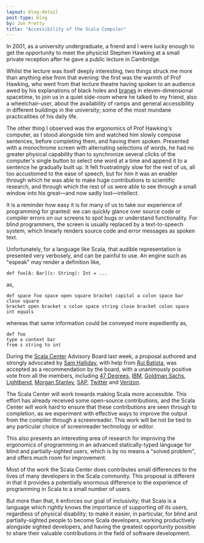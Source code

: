 ```yaml
---
layout: blog-detail
post-type: blog
by: Jon Pretty
title: "Accessibility of the Scala Compiler"
---
```


In 2001, as a university undergraduate, a friend and I were lucky enough to get
the opportunity to meet the physicist Stephen Hawking at a small private
reception after he gave a public lecture in Cambridge.

Whilst the lecture was itself deeply interesting, two things struck me more
than anything else from that evening: the first was the warmth of Prof Hawking,
who went from that lecture theatre having spoken to an audience awed by his
explanations of black holes and
[branes](https://en.wikipedia.org/wiki/Brane_cosmology) in eleven-dimensional
spacetime, to join us in a quiet side-room where he talked to my friend, also a
wheelchair-user, about the availability of ramps and general accessibility in
different buildings in the university; some of the most mundane practicalities
of his daily life.

The other thing I observed was the ergonomics of Prof Hawking's computer, as I
stood alongside him and watched him slowly compose sentences, before completing
them, and having them spoken. Presented with a monochrome screen with
alternating selections of words, he had no greater physical capability than to
synchronize several clicks of the computer's single button to select one word
at a time and append it to a sentence he gradually built up. It felt
frustratingly slow for the rest of us, all too accustomed to the ease of
speech, but for him it was an enabler through which he was able to make huge
contributions to scientific research, and through which the rest of us were
able to see through a small window into his great—and now sadly lost—intellect.


It is a reminder how easy it is for many of us to take our experience of
programming for granted: we can quickly glance over source code or compiler
errors on our screens to spot bugs or understand functionality. For blind
programmers, the screen is usually replaced by a text-to-speech system, which
linearly renders source code and error messages as spoken text.

Unfortunately, for a language like Scala, that audible representation is
presented very verbosely, and can be painful to use. An engine such as "espeak"
may render a definition like,
```
def foo[A: Bar](s: String): Int = ...
```
as,
```
def space foo space open square bracket capital a colon space bar close square
bracket open bracket s colon space string close bracket colon space int equals
```
whereas that same information could be conveyed more expediently as,
```
def foo
type a context bar
from s string to int
```

During the [Scala Center](https://scala.epfl.ch/) Advisory Board last week, a
proposal authored and strongly advocated by [Sam
Halliday](https://github.com/fommil), with help from [Rui
Batista](https://github.com/ragb), was accepted as a recommendation by the
board, with a unanimously positive vote from all the members, including [47
Degrees](https://www.47deg.com/), [IBM](https://www.ibm.com/us-en/), [Goldman
Sachs](http://www.goldmansachs.com/), [Lightbend](https://www.lightbend.com/),
[Morgan Stanley](https://www.morganstanley.com/), [SAP](https://www.sap.com/),
[Twitter](https://about.twitter.com/) and
[Verizon](https://www.verizon.com/about/).

The Scala Center will work towards making Scala more accessible. This effort
has already received some open-source contributions, and the Scala Center will
work hard to ensure that these contributions are seen through to completion, as
we experiment with effective ways to improve the output from the compiler
through a screenreader. This work will be not be tied to any particular
choice of screenreader technology or editor.

This also presents an interesting area of research for improving the ergonomics
of programming in an advanced statically-typed language for blind and
partially-sighted users, which is by no means a "solved problem", and offers
much room for improvement.


Most of the work the Scala Center does contributes small differences to the
lives of many developers in the Scala community. This proposal is different in
that it provides a potentially enormous difference to the experience of
programming in Scala to a small number of users.

But more than that, it enforces our goal of inclusivity; that Scala is a
language which rightly knows the importance of supporting *all* its users,
regardless of physical disability; to make it easier, in particular, for blind
and partially-sighted people to become Scala developers, working productively
alongside sighted developers, and having the greatest opportunity possible to
share their valuable contributions in the field of software development.

